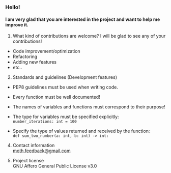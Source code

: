 ### Hello!
#### I am very glad that you are interested in the project and want to help me improve it.

1. What kind of contributions are welcome?
I will be glad to see any of your contributions!
- Code improvement/optimization
- Refactoring
- Adding new features
- etc..

2. Standards and guidelines (Development features)
- PEP8 guidelines must be used when writing code.
  
- Every function must be well documented!

- The names of variables and functions must correspond to their purpose!

- The type for variables must be specified explicitly:</br>
```number_iterations: int = 100```

- Specify the type of values returned and received by the function:</br>
```def sum_two_number(a: int, b: int) -> int:```

4. Contact information</br>
moth.feedback@gmail.com

5. Project license</br>
GNU Affero General Public License v3.0

